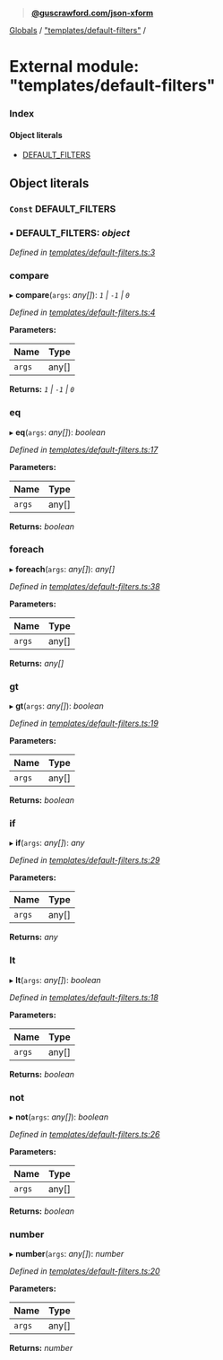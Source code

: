 > **[@guscrawford.com/json-xform](../README.md)**

[Globals](../globals.md) / ["templates/default-filters"](_templates_default_filters_.md) /

# External module: "templates/default-filters"

### Index

#### Object literals

* [DEFAULT_FILTERS](_templates_default_filters_.md#const-default_filters)

## Object literals

### `Const` DEFAULT_FILTERS

### ▪ **DEFAULT_FILTERS**: *object*

*Defined in [templates/default-filters.ts:3](https://github.com/guscrawford-com/json-xform/blob/a872c08/src/templates/default-filters.ts#L3)*

###  compare

▸ **compare**(`args`: *any[]*): *`1` | `-1` | `0`*

*Defined in [templates/default-filters.ts:4](https://github.com/guscrawford-com/json-xform/blob/a872c08/src/templates/default-filters.ts#L4)*

**Parameters:**

Name | Type |
------ | ------ |
`args` | any[] |

**Returns:** *`1` | `-1` | `0`*

###  eq

▸ **eq**(`args`: *any[]*): *boolean*

*Defined in [templates/default-filters.ts:17](https://github.com/guscrawford-com/json-xform/blob/a872c08/src/templates/default-filters.ts#L17)*

**Parameters:**

Name | Type |
------ | ------ |
`args` | any[] |

**Returns:** *boolean*

###  foreach

▸ **foreach**(`args`: *any[]*): *any[]*

*Defined in [templates/default-filters.ts:38](https://github.com/guscrawford-com/json-xform/blob/a872c08/src/templates/default-filters.ts#L38)*

**Parameters:**

Name | Type |
------ | ------ |
`args` | any[] |

**Returns:** *any[]*

###  gt

▸ **gt**(`args`: *any[]*): *boolean*

*Defined in [templates/default-filters.ts:19](https://github.com/guscrawford-com/json-xform/blob/a872c08/src/templates/default-filters.ts#L19)*

**Parameters:**

Name | Type |
------ | ------ |
`args` | any[] |

**Returns:** *boolean*

###  if

▸ **if**(`args`: *any[]*): *any*

*Defined in [templates/default-filters.ts:29](https://github.com/guscrawford-com/json-xform/blob/a872c08/src/templates/default-filters.ts#L29)*

**Parameters:**

Name | Type |
------ | ------ |
`args` | any[] |

**Returns:** *any*

###  lt

▸ **lt**(`args`: *any[]*): *boolean*

*Defined in [templates/default-filters.ts:18](https://github.com/guscrawford-com/json-xform/blob/a872c08/src/templates/default-filters.ts#L18)*

**Parameters:**

Name | Type |
------ | ------ |
`args` | any[] |

**Returns:** *boolean*

###  not

▸ **not**(`args`: *any[]*): *boolean*

*Defined in [templates/default-filters.ts:26](https://github.com/guscrawford-com/json-xform/blob/a872c08/src/templates/default-filters.ts#L26)*

**Parameters:**

Name | Type |
------ | ------ |
`args` | any[] |

**Returns:** *boolean*

###  number

▸ **number**(`args`: *any[]*): *number*

*Defined in [templates/default-filters.ts:20](https://github.com/guscrawford-com/json-xform/blob/a872c08/src/templates/default-filters.ts#L20)*

**Parameters:**

Name | Type |
------ | ------ |
`args` | any[] |

**Returns:** *number*